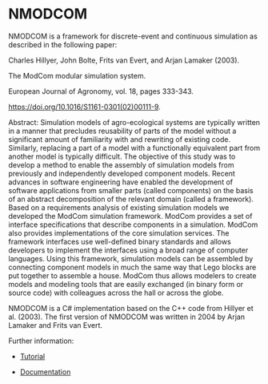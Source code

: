 # NMODCOM
NMODCOM is a framework for discrete-event and continuous simulation as described
in the following paper:

Charles Hillyer, John Bolte, Frits van Evert, and Arjan Lamaker (2003). 

The ModCom modular simulation system. 

European Journal of Agronomy, vol. 18, pages 333-343. 

https://doi.org/10.1016/S1161-0301(02)00111-9.

Abstract: Simulation models of agro-ecological systems are typically written 
in a manner that precludes reusability of parts of the model without a 
significant amount of familiarity with and rewriting of existing code. Similarly, 
replacing a part of a model with a functionally equivalent part from another model 
is typically difficult. The objective of this study was to develop a method 
to enable the assembly of simulation models from previously and independently 
developed component models. Recent advances in software engineering have enabled 
the development of software applications from smaller parts (called components) 
on the basis of an abstract decomposition of the relevant domain (called a framework). 
Based on a requirements analysis of existing simulation models we developed the 
ModCom simulation framework. ModCom provides a set of interface specifications that 
describe components in a simulation. ModCom also provides implementations of the 
core simulation services. The framework interfaces use well-defined binary standards 
and allows developers to implement the interfaces using a broad range of computer 
languages. Using this framework, simulation models can be assembled by connecting 
component models in much the same way that Lego blocks are put together to assemble 
a house. ModCom thus allows modelers to create models and modeling tools that are 
easily exchanged (in binary form or source code) with colleagues across the hall 
or across the globe.

NMODCOM is a C# implementation based on the C++ code from Hillyer et al. (2003). The 
first version of NMODCOM was written in 2004 by Arjan Lamaker and Frits van Evert.

Further information:

* [Tutorial](doc/Tutorial.md) 

* [Documentation](doc/NModcom.md) 

